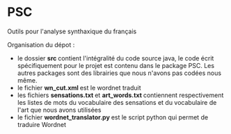 # PSC
Outils pour l'analyse synthaxique du français

Organisation du dépot :
- le dossier <b> src </b> contient l'intégralité du code source java, le code écrit spécifiquement pour le projet est contenu dans le package PSC. Les autres packages sont des librairies que nous n'avons pas codées nous même.
- le fichier <b> wn_cut.xml </b> est le wordnet traduit
- les fichiers <b> sensations.txt </b> et <b> art_words.txt </b> contiennent respectivement les listes de mots du vocabulaire des sensations et du vocabulaire de l'art que nous avons utilisées
- le fichier <b> wordnet_translator.py </b> est le script python qui permet de traduire Wordnet
